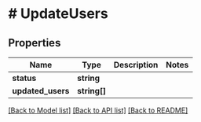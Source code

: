 # # UpdateUsers

## Properties

Name | Type | Description | Notes
------------ | ------------- | ------------- | -------------
**status** | **string** |  | 
**updated_users** | **string[]** |  | 

[[Back to Model list]](../../README.md#documentation-for-models) [[Back to API list]](../../README.md#documentation-for-api-endpoints) [[Back to README]](../../README.md)


